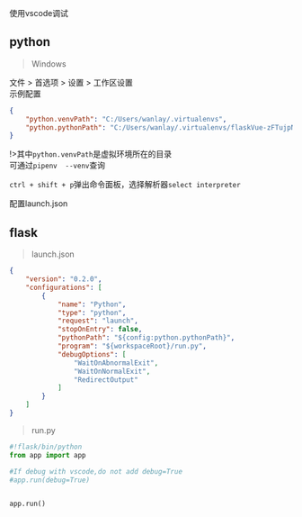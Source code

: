 使用vscode调试
## python
>Windows

文件 > 首选项 > 设置 > 工作区设置  
示例配置
```json
{
    "python.venvPath": "C:/Users/wanlay/.virtualenvs",
    "python.pythonPath": "C:/Users/wanlay/.virtualenvs/flaskVue-zFTujpNl/Scripts/python.exe",
}
```
!>其中`python.venvPath`是虚拟环境所在的目录  
可通过`pipenv  --venv`查询

`ctrl + shift + p`弹出命令面板，选择解析器`select interpreter`

配置launch.json
## flask
>launch.json

```json
{
    "version": "0.2.0",
    "configurations": [
        {
            "name": "Python",
            "type": "python",
            "request": "launch",
            "stopOnEntry": false,
            "pythonPath": "${config:python.pythonPath}",
            "program": "${workspaceRoot}/run.py",
            "debugOptions": [
                "WaitOnAbnormalExit",
                "WaitOnNormalExit",
                "RedirectOutput"
            ]
        }
    ]
}
```
> run.py

```python
#!flask/bin/python
from app import app

#If debug with vscode,do not add debug=True
#app.run(debug=True)


app.run()
```

